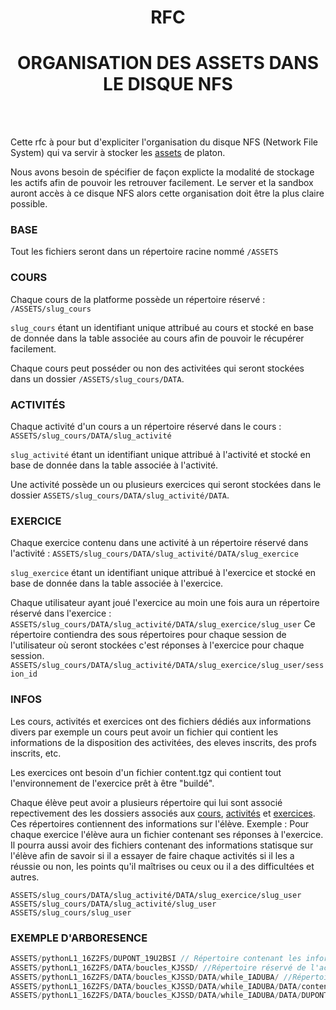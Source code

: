 <h1 style="text-align:center"> RFC </h1>

<h1 style="text-align:center"> ORGANISATION DES ASSETS DANS LE DISQUE NFS </h1>
</br></br>

Cette rfc à pour but d'expliciter l'organisation du disque NFS (Network File System) qui va servir à stocker les [assets](https://github.com/PremierLangage/platon-conception/blob/V2/concept/assets.md) de platon.

Nous avons besoin de spécifier de façon explicte la modalité de stockage les actifs afin de pouvoir les retrouver facilement.
Le server et la sandbox auront accès à ce disque NFS alors cette organisation doit être la plus claire possible.

### BASE

Tout les fichiers seront dans un répertoire racine nommé `/ASSETS`

### COURS

Chaque cours de la platforme possède un répertoire réservé : `/ASSETS/slug_cours`

`slug_cours` étant un identifiant unique attribué au cours et stocké en base de donnée dans la table associée au cours afin de pouvoir le récupérer facilement.

Chaque cours peut posséder ou non des activitées qui seront stockées dans un dossier 
`/ASSETS/slug_cours/DATA`.

### ACTIVITÉS

Chaque activité d'un cours a un répertoire réservé dans le cours : `ASSETS/slug_cours/DATA/slug_activité`

`slug_activité` étant un identifiant unique attribué à l'activité et stocké en base de donnée dans la table associée à l'activité.

Une activité possède un ou plusieurs exercices qui seront stockées dans le dossier `ASSETS/slug_cours/DATA/slug_activité/DATA`.

### EXERCICE

Chaque exercice contenu dans une activité à un répertoire réservé dans l'activité : `ASSETS/slug_cours/DATA/slug_activité/DATA/slug_exercice`

`slug_exercice` étant un identifiant unique attribué à l'exercice et stocké en base de donnée dans la table associée à l'exercice. 
 
Chaque utilisateur ayant joué l'exercice au moin une fois aura un répertoire réservé dans l'exercice : 
`ASSETS/slug_cours/DATA/slug_activité/DATA/slug_exercice/slug_user`
Ce répertoire contiendra des sous répertoires pour chaque session de l'utilisateur où seront stockées c'est réponses à l'exercice pour chaque session.
`ASSETS/slug_cours/DATA/slug_activité/DATA/slug_exercice/slug_user/session_id`

### INFOS

Les cours, activités et exercices ont des fichiers dédiés aux informations divers par exemple un cours peut avoir un fichier qui contient les informations de la disposition des activitées, des eleves inscrits, des profs inscrits, etc. 

Les exercices ont besoin d'un fichier content.tgz qui contient tout l'environnement de l'exercice prêt à être "buildé".

Chaque élève peut avoir a plusieurs répertoire qui lui sont associé repectivement des les dossiers associés aux [cours](#cours), [activités](#activités) et [exercices](#exercice). Ces répertoires contiennent des informations sur l'élève. Exemple : Pour chaque exercice l'élève aura un fichier contenant ses réponses à l'exercice. Il pourra aussi avoir des fichiers contenant des informations statisque sur l'élève afin de savoir si il a essayer de faire chaque activités si il les a réussie ou non, les points qu'il maîtrises ou ceux ou il a des difficultées et autres.  

 `ASSETS/slug_cours/DATA/slug_activité/DATA/slug_exercice/slug_user`
 `ASSETS/slug_cours/DATA/slug_activité/slug_user`
 `ASSETS/slug_cours/slug_user`



### EXEMPLE D'ARBORESENCE

```c
ASSETS/pythonL1_16Z2FS/DUPONT_19U2BSI // Répertoire contenant les informations de monsieur DUPONT dans le cours de python de L1
ASSETS/pythonL1_16Z2FS/DATA/boucles_KJSSD/ //Répertoire réservé de l'activité `boucles` du cours de python
ASSETS/pythonL1_16Z2FS/DATA/boucles_KJSSD/DATA/while_IADUBA/ //Répertoire réservé de l'exercice `while`dans l'activité `boucles` 
ASSETS/pythonL1_16Z2FS/DATA/boucles_KJSSD/DATA/while_IADUBA/DATA/content.tgz //Fichier contenant un environnement compressé avec toutes les données de l'exercice `while`
ASSETS/pythonL1_16Z2FS/DATA/boucles_KJSSD/DATA/while_IADUBA/DATA/DUPONT_19U2BSI // Dossier content les réponses de `DUPONT` à l'exercice `boucles`.
```
